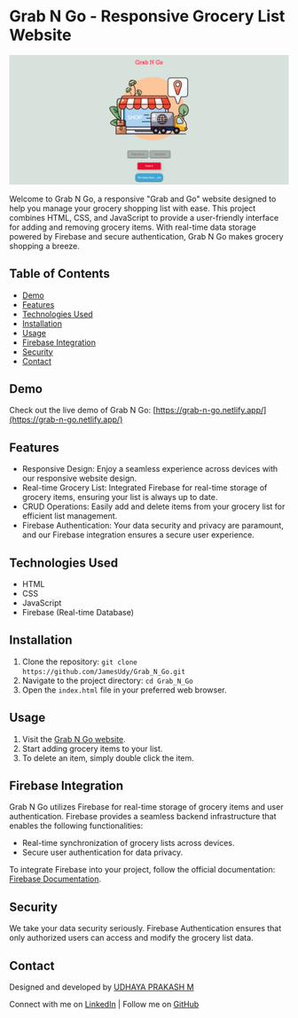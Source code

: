 # Grab N Go - Responsive Grocery List Website

![Grab N Go](/assets/Grab_N_Go_Website.png)

Welcome to Grab N Go, a responsive "Grab and Go" website designed to help you manage your grocery shopping list with ease. This project combines HTML, CSS, and JavaScript to provide a user-friendly interface for adding and removing grocery items. With real-time data storage powered by Firebase and secure authentication, Grab N Go makes grocery shopping a breeze.

## Table of Contents

- [Demo](#demo)
- [Features](#features)
- [Technologies Used](#technologies-used)
- [Installation](#installation)
- [Usage](#usage)
- [Firebase Integration](#firebase-integration)
- [Security](#security)
- [Contact](#contact)

## Demo

Check out the live demo of Grab N Go: [https://grab-n-go.netlify.app/](https://grab-n-go.netlify.app/)

## Features

- Responsive Design: Enjoy a seamless experience across devices with our responsive website design.
- Real-time Grocery List: Integrated Firebase for real-time storage of grocery items, ensuring your list is always up to date.
- CRUD Operations: Easily add and delete items from your grocery list for efficient list management.
- Firebase Authentication: Your data security and privacy are paramount, and our Firebase integration ensures a secure user experience.

## Technologies Used

- HTML
- CSS
- JavaScript
- Firebase (Real-time Database)

## Installation

1. Clone the repository: `git clone https://github.com/JamesUdy/Grab_N_Go.git`
2. Navigate to the project directory: `cd Grab_N_Go`
3. Open the `index.html` file in your preferred web browser.

## Usage

1. Visit the [Grab N Go website](https://grab-n-go.netlify.app/).
2. Start adding grocery items to your list.
3. To delete an item, simply double click the item.

## Firebase Integration

Grab N Go utilizes Firebase for real-time storage of grocery items and user authentication. Firebase provides a seamless backend infrastructure that enables the following functionalities:

- Real-time synchronization of grocery lists across devices.
- Secure user authentication for data privacy.

To integrate Firebase into your project, follow the official documentation: [Firebase Documentation](https://firebase.google.com/docs).

## Security

We take your data security seriously. Firebase Authentication ensures that only authorized users can access and modify the grocery list data.

## Contact

Designed and developed by [UDHAYA PRAKASH M](https://udhay-prakash-portfolio.vercel.app/)

Connect with me on [LinkedIn](https://www.linkedin.com/in/udhaya-prakash-m-835b83226/) | Follow me on [GitHub](https://github.com/JamesUdy)

